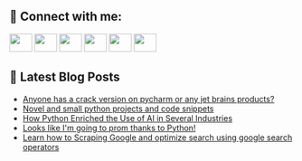 ## 🔎 Connect with me:
[<img height="32" width="40" src="https://cdn.jsdelivr.net/npm/simple-icons@v5/icons/telegram.svg" />](https://t.me/bullbesh)
[<img height="32" width="40" src="https://cdn.jsdelivr.net/npm/simple-icons@v5/icons/vk.svg" />](https://vk.com/bullbesh)
[<img height="32" width="40" src="https://cdn.jsdelivr.net/npm/simple-icons@v5/icons/twitter.svg" />](https://twitter.com/bullbesh1)
[<img height="32" width="40" src="https://cdn.jsdelivr.net/npm/simple-icons@v5/icons/instagram.svg" />](https://www.instagram.com/bullbesh)
[<img height="32" width="40" src="https://cdn.jsdelivr.net/npm/simple-icons@v5/icons/reddit.svg" />](https://www.reddit.com/user/bullbesh)
[<img height="32" width="40" src="https://cdn.jsdelivr.net/npm/simple-icons@v5/icons/youtube.svg" />](https://www.youtube.com/channel/UCtfjRs6uzgq5mfm8S06WTcg)

## 📕 Latest Blog Posts
<!-- BLOG-POST-LIST:START -->
- [Anyone has a crack version on pycharm or any jet brains products?](https://www.reddit.com/r/Python/comments/u7nob6/anyone_has_a_crack_version_on_pycharm_or_any_jet/)
- [Novel and small python projects and code snippets](https://www.reddit.com/r/Python/comments/u7ls2t/novel_and_small_python_projects_and_code_snippets/)
- [How Python Enriched the Use of AI in Several Industries](https://www.reddit.com/r/Python/comments/u7l4rv/how_python_enriched_the_use_of_ai_in_several/)
- [Looks like I&#39;m going to prom thanks to Python!](https://www.reddit.com/r/Python/comments/u7l0ce/looks_like_im_going_to_prom_thanks_to_python/)
- [Learn how to Scraping Google and optimize search using google search operators](https://www.reddit.com/r/Python/comments/u7kzgt/learn_how_to_scraping_google_and_optimize_search/)
<!-- BLOG-POST-LIST:END -->
